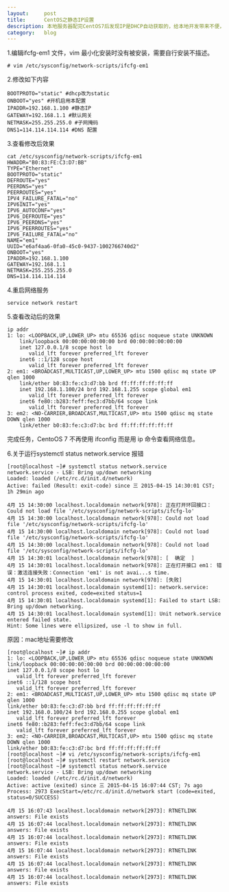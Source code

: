 ```yaml
---
layout:		post
title:		CentOS之静态IP设置
description: 本地服务器配完CentOS7后发现IP是DHCP自动获取的，给本地开发带来不便，还是配置下静态IP好些。
category:	blog
---
```

1.编辑ifcfg-em1 文件，vim 最小化安装时没有被安装，需要自行安装不描述。

    # vim /etc/sysconfig/network-scripts/ifcfg-em1

2.修改如下内容

    BOOTPROTO="static" #dhcp改为static
    ONBOOT="yes" #开机启用本配置
    IPADDR=192.168.1.100 #静态IP
    GATEWAY=192.168.1.1 #默认网关
    NETMASK=255.255.255.0 #子网掩码
    DNS1=114.114.114.114 #DNS 配置

3.查看修改后效果

    cat /etc/sysconfig/network-scripts/ifcfg-em1
    HWADDR="B0:83:FE:C3:D7:BB"
    TYPE="Ethernet"
    BOOTPROTO="static"
    DEFROUTE="yes"
    PEERDNS="yes"
    PEERROUTES="yes"
    IPV4_FAILURE_FATAL="no"
    IPV6INIT="yes"
    IPV6_AUTOCONF="yes"
    IPV6_DEFROUTE="yes"
    IPV6_PEERDNS="yes"
    IPV6_PEERROUTES="yes"
    IPV6_FAILURE_FATAL="no"
    NAME="em1"
    UUID="e6af4aa6-0fa0-45c0-9437-1002766740d2"
    ONBOOT="yes"
    IPADDR=192.168.1.100
    GATEWAY=192.168.1.1
    NETMASK=255.255.255.0
    DNS=114.114.114.114

4.重启网络服务

    service network restart

5.查看改动后的效果

    ip addr
    1: lo: <LOOPBACK,UP,LOWER_UP> mtu 65536 qdisc noqueue state UNKNOWN
        link/loopback 00:00:00:00:00:00 brd 00:00:00:00:00:00
        inet 127.0.0.1/8 scope host lo
           valid_lft forever preferred_lft forever
        inet6 ::1/128 scope host
           valid_lft forever preferred_lft forever
    2: em1: <BROADCAST,MULTICAST,UP,LOWER_UP> mtu 1500 qdisc mq state UP qlen 1000
        link/ether b0:83:fe:c3:d7:bb brd ff:ff:ff:ff:ff:ff
        inet 192.168.1.100/24 brd 192.168.1.255 scope global em1
           valid_lft forever preferred_lft forever
        inet6 fe80::b283:feff:fec3:d7bb/64 scope link
           valid_lft forever preferred_lft forever
    3: em2: <NO-CARRIER,BROADCAST,MULTICAST,UP> mtu 1500 qdisc mq state DOWN qlen 1000
        link/ether b0:83:fe:c3:d7:bc brd ff:ff:ff:ff:ff:ff

完成任务，CentoOS 7 不再使用 ifconfig 而是用 ip 命令查看网络信息。

6.关于运行systemctl status network.service 报错

	[root@localhost ~]# systemctl status network.service
	network.service - LSB: Bring up/down networking
	Loaded: loaded (/etc/rc.d/init.d/network)
	Active: failed (Result: exit-code) since 三 2015-04-15 14:30:01 CST; 1h 29min ago

	4月 15 14:30:00 localhost.localdomain network[978]: 正在打开环回接口： Could not load file '/etc/sysconfig/network-scripts/ifcfg-lo'
	4月 15 14:30:00 localhost.localdomain network[978]: Could not load file '/etc/sysconfig/network-scripts/ifcfg-lo'
	4月 15 14:30:00 localhost.localdomain network[978]: Could not load file '/etc/sysconfig/network-scripts/ifcfg-lo'
	4月 15 14:30:00 localhost.localdomain network[978]: Could not load file '/etc/sysconfig/network-scripts/ifcfg-lo'
	4月 15 14:30:01 localhost.localdomain network[978]: [  确定  ]
	4月 15 14:30:01 localhost.localdomain network[978]: 正在打开接口 em1： 错误：激活连接失败：Connection 'em1' is not avai...s time.
	4月 15 14:30:01 localhost.localdomain network[978]: [失败]
	4月 15 14:30:01 localhost.localdomain systemd[1]: network.service: control process exited, code=exited status=1
	4月 15 14:30:01 localhost.localdomain systemd[1]: Failed to start LSB: Bring up/down networking.
	4月 15 14:30:01 localhost.localdomain systemd[1]: Unit network.service entered failed state.
	Hint: Some lines were ellipsized, use -l to show in full.

原因：mac地址需要修改

	[root@localhost ~]# ip addr
	1: lo: <LOOPBACK,UP,LOWER_UP> mtu 65536 qdisc noqueue state UNKNOWN 
    link/loopback 00:00:00:00:00:00 brd 00:00:00:00:00:00
    inet 127.0.0.1/8 scope host lo
       valid_lft forever preferred_lft forever
    inet6 ::1/128 scope host 
       valid_lft forever preferred_lft forever
	2: em1: <BROADCAST,MULTICAST,UP,LOWER_UP> mtu 1500 qdisc mq state UP qlen 1000
    link/ether b0:83:fe:c3:d7:bb brd ff:ff:ff:ff:ff:ff
    inet 192.168.0.100/24 brd 192.168.0.255 scope global em1
       valid_lft forever preferred_lft forever
    inet6 fe80::b283:feff:fec3:d7bb/64 scope link 
       valid_lft forever preferred_lft forever
	3: em2: <NO-CARRIER,BROADCAST,MULTICAST,UP> mtu 1500 qdisc mq state DOWN qlen 1000
    link/ether b0:83:fe:c3:d7:bc brd ff:ff:ff:ff:ff:ff
    [root@localhost ~]# vi /etc/sysconfig/network-scripts/ifcfg-em1
	[root@localhost ~]# systemctl restart network.service
	[root@localhost ~]# systemctl status network.service
	network.service - LSB: Bring up/down networking
   	Loaded: loaded (/etc/rc.d/init.d/network)
  	Active: active (exited) since 三 2015-04-15 16:07:44 CST; 7s ago
 	Process: 2973 ExecStart=/etc/rc.d/init.d/network start (code=exited, status=0/SUCCESS)

	4月 15 16:07:43 localhost.localdomain network[2973]: RTNETLINK answers: File exists
	4月 15 16:07:44 localhost.localdomain network[2973]: RTNETLINK answers: File exists
	4月 15 16:07:44 localhost.localdomain network[2973]: RTNETLINK answers: File exists
	4月 15 16:07:44 localhost.localdomain network[2973]: RTNETLINK answers: File exists
	4月 15 16:07:44 localhost.localdomain network[2973]: RTNETLINK answers: File exists
	4月 15 16:07:44 localhost.localdomain network[2973]: RTNETLINK answers: File exists